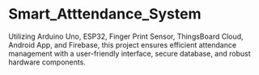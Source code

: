 # Smart_Atttendance_System
Utilizing Arduino Uno, ESP32, Finger Print Sensor, ThingsBoard Cloud, Android App, and Firebase, this project ensures efficient attendance management with a user-friendly interface, secure database, and robust hardware components.
